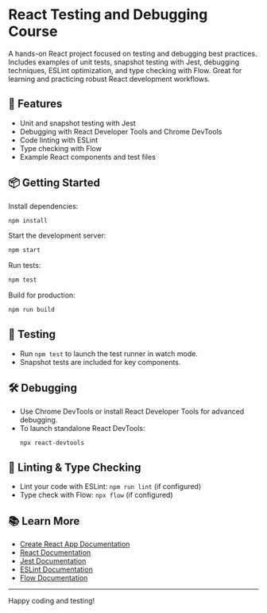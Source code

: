 # React Testing and Debugging Course

A hands-on React project focused on testing and debugging best practices. Includes examples of unit tests, snapshot testing with Jest, debugging techniques, ESLint optimization, and type checking with Flow. Great for learning and practicing robust React development workflows.

## 🚀 Features

- Unit and snapshot testing with Jest
- Debugging with React Developer Tools and Chrome DevTools
- Code linting with ESLint
- Type checking with Flow
- Example React components and test files

## 📦 Getting Started

Install dependencies:

```bash
npm install
```

Start the development server:

```bash
npm start
```

Run tests:

```bash
npm test
```

Build for production:

```bash
npm run build
```

## 🧪 Testing

- Run `npm test` to launch the test runner in watch mode.
- Snapshot tests are included for key components.

## 🛠️ Debugging

- Use Chrome DevTools or install React Developer Tools for advanced debugging.
- To launch standalone React DevTools:
  ```bash
  npx react-devtools
  ```

## 🧹 Linting & Type Checking

- Lint your code with ESLint: `npm run lint` (if configured)
- Type check with Flow: `npx flow` (if configured)

## 📚 Learn More

- [Create React App Documentation](https://facebook.github.io/create-react-app/docs/getting-started)
- [React Documentation](https://reactjs.org/)
- [Jest Documentation](https://jestjs.io/)
- [ESLint Documentation](https://eslint.org/)
- [Flow Documentation](https://flow.org/)

---

Happy coding and testing!
